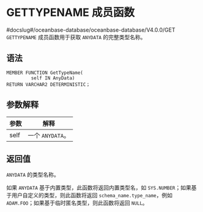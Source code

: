 GETTYPENAME 成员函数 
=====================================
#docslug#/oceanbase-database/oceanbase-database/V4.0.0/GET
`GETTYPENAME` 成员函数用于获取 `ANYDATA` 的完整类型名称。

语法 
-----------------------

```unknow
MEMBER FUNCTION GetTypeName(
         self IN AnyData) 
RETURN VARCHAR2 DETERMINISTIC；
```



参数解释 
-------------------------



|  参数  |      解释       |
|------|---------------|
| self | 一个 `ANYDATA`。 |



返回值 
------------------------

`ANYDATA` 的类型名称。

如果 `ANYDATA` 基于内置类型，此函数将返回内置类型名，如 `SYS.NUMBER`；如果基于用户自定义的类型，则此函数将返回 `schema_name.type_name`，例如 `ADAM.FOO`；如果基于临时匿名类型，则此函数将返回 `NULL`。
